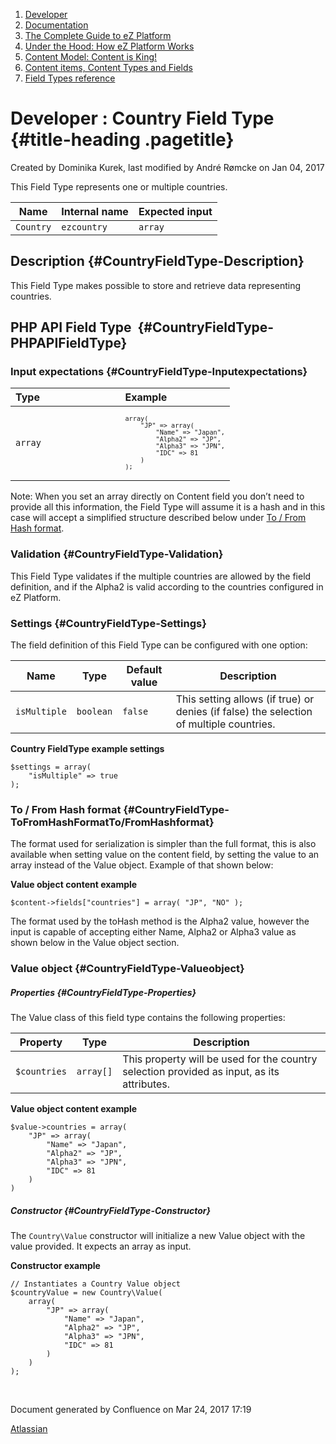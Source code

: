 1.  <span>[Developer](index.html)</span>
2.  <span>[Documentation](Documentation_31429504.html)</span>
3.  <span>[The Complete Guide to eZ
    Platform](The-Complete-Guide-to-eZ-Platform_31429526.html)</span>
4.  <span>[Under the Hood: How eZ Platform Works](31429659.html)</span>
5.  <span>[Content Model: Content is King!](31429709.html)</span>
6.  <span>[Content items, Content Types and
    Fields](31430275.html)</span>
7.  <span>[Field Types
    reference](Field-Types-reference_31430495.html)</span>

<span id="title-text"> Developer : Country Field Type </span> {#title-heading .pagetitle}
=============================================================

Created by <span class="author"> Dominika Kurek</span>, last modified by
<span class="editor"> André Rømcke</span> on Jan 04, 2017

This Field Type represents one or multiple countries.

| Name      | Internal name | Expected input |
|-----------|---------------|----------------|
| `Country` | `ezcountry`   | `array`        |

Description {#CountryFieldType-Description}
-----------

This Field Type makes possible to store and retrieve data representing
countries.

PHP API Field Type  {#CountryFieldType-PHPAPIFieldType}
-------------------

### Input expectations {#CountryFieldType-Inputexpectations}

<table>
<colgroup>
<col width="50%" />
<col width="50%" />
</colgroup>
<thead>
<tr class="header">
<th align="left">Type</th>
<th align="left">Example</th>
</tr>
</thead>
<tbody>
<tr class="odd">
<td align="left"><code>array</code></td>
<td align="left"><div class="code panel pdl" style="border-width: 1px;">
<div class="codeContent panelContent pdl">
<pre class="brush: php; gutter: true; theme: Eclipse" style="font-size:12px;"><code>array(
    &quot;JP&quot; =&gt; array(
        &quot;Name&quot; =&gt; &quot;Japan&quot;,
        &quot;Alpha2&quot; =&gt; &quot;JP&quot;,
        &quot;Alpha3&quot; =&gt; &quot;JPN&quot;,
        &quot;IDC&quot; =&gt; 81
    )
);</code></pre>
</div>
</div></td>
</tr>
</tbody>
</table>

<span class="nx">Note: When you set an array directly on Content field
you don’t need to provide all this information, the Field Type will
assume it is a hash and in this case will accept a simplified structure
described below under [To / From Hash
format](#CountryFieldType-ToFromHashFormat).</span>

### Validation {#CountryFieldType-Validation}

This Field Type validates if the multiple countries are allowed by the
field definition, and if the Alpha2 is valid according to the countries
configured in eZ Platform.

### Settings {#CountryFieldType-Settings}

The field definition of this Field Type can be configured with one
option:

| Name         | Type      | Default value | Description                                                                             |
|--------------|-----------|---------------|-----------------------------------------------------------------------------------------|
| `isMultiple` | `boolean` | `false`       | This setting allows (if true) or denies (if false) the selection of multiple countries. |

**Country FieldType example settings**

~~~~ brush:
$settings = array(
    "isMultiple" => true
);
~~~~

### <span id="CountryFieldType-ToFromHashFormat" class="confluence-anchor-link"></span>To / From Hash format {#CountryFieldType-ToFromHashFormatTo/FromHashformat}

The format used for serialization is simpler than the full format, this
is also available when setting value on the content field, by setting
the value to an array instead of the Value object. Example of that shown
below:

**Value object content example**

~~~~ brush:
$content->fields["countries"] = array( "JP", "NO" );
~~~~

The format used by the toHash method is the Alpha2 value, however the
input is capable of accepting either Name, Alpha2 or Alpha3 value as
shown below in the Value object section.

### Value object {#CountryFieldType-Valueobject}

##### Properties {#CountryFieldType-Properties}

The Value class of this field type contains the following properties:

| Property     | Type      | Description                                                                                |
|--------------|-----------|--------------------------------------------------------------------------------------------|
| `$countries` | `array[]` | This property will be used for the country selection provided as input, as its attributes. |

**Value object content example**

~~~~ brush:
$value->countries = array(
    "JP" => array(
        "Name" => "Japan",
        "Alpha2" => "JP",
        "Alpha3" => "JPN",
        "IDC" => 81
    )
)
~~~~

##### Constructor {#CountryFieldType-Constructor}

<span>The `Country`</span>`\Value`<span> constructor will initialize a
new Value object with the value provided. It expects an array as
input.</span>

**Constructor example**

~~~~ brush:
// Instantiates a Country Value object
$countryValue = new Country\Value(
    array(
        "JP" => array(
            "Name" => "Japan",
            "Alpha2" => "JP",
            "Alpha3" => "JPN",
            "IDC" => 81
        )
    )
);
~~~~

 

Document generated by Confluence on Mar 24, 2017 17:19

[Atlassian](http://www.atlassian.com/)


